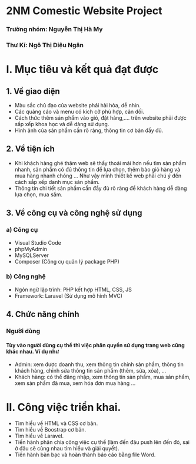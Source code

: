 
# 2NM Comestic Website Project
### Trưởng nhóm: Nguyễn Thị Hà My
### Thư Kí: Ngô Thị Diệu Ngân
# I. Mục tiêu và kết quả đạt được
## 1. Về giao diện
* Màu sắc chủ đạo của website phải hài hòa, dễ nhìn.
* Các quảng cáo và menu có kích cỡ phù hợp, cân đối.
* Cách thức thêm sản phẩm vào giỏ, đặt hàng,.... trên website phải được sắp xếp khoa học và dễ dàng sử dụng.
* Hình ảnh của sản phẩm cần rõ ràng, thông tin cơ bản đầy đủ.
## 2. Về tiện ích 
* Khi khách hàng ghé thăm web sẽ thấy thoải mái hơn nếu tìm sản phẩm nhanh, sản phẩm có đủ thông tin để lựa chọn, thêm bào giỏ hàng và mua hàng nhanh chóng … Như vậy mình thiết kế web phải chú ý đến cách sắp xếp danh mục sản phẩm. 
* Thông tin chi tiết sản phẩm cần đầy đủ rõ ràng để khách hàng dễ dàng lựa chọn, mua sắm.
## 3. Về công cụ và công nghệ sử dụng
### a) Công cụ
* Visual Studio Code
* phpMyAdmin
* MySQLServer
* Composer (Công cụ quản lý package PHP)
### b) Công nghệ
* Ngôn ngữ lập trình: PHP kết hợp HTML, CSS, JS
* Framework: Laravel (Sử dụng mô hình MVC)
## 4. Chức năng chính
### Người dùng
####  Tùy vào người dùng cụ thể thì việc phân quyền sử dụng trang web cũng khác nhau. Ví dụ như
* Admin: xem được doanh thu, xem thông tin chính sản phẩm, thông tin khách hàng, chỉnh sửa thông tin sản phẩm (thêm, sửa, xóa), ...
* Khách hàng: có thể đăng nhập, xem thông tin sản phẩm, mua sản phẩm, xem sản phẩm đã mua, xem hóa đơn mua hàng ...
# II. Công việc triển khai. 
* Tìm hiểu về HTML và CSS cơ bản. 
* Tìm hiểu về Boostrap cơ bản.
* Tìm hiểu về Laravel. 
* Tiến hành phân chia công việc cụ thể (làm đến đâu push lên đến đó, sai ở đâu sẽ cùng nhau tìm hiểu và giải quyết).
* Tiến hành bàn bạc và hoàn thành báo cáo bằng file Word.


